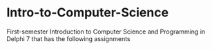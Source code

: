 # Intro-to-Computer-Science
First-semester Introduction to Computer Science and Programming in Delphi 7
that has the following assignments
